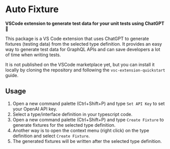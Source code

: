# Auto Fixture

**VSCode extension to generate test data for your unit tests using ChatGPT 🤖**

This package is a VS Code extension that uses ChatGPT to generate fixtures (testing data) from the selected type definition. It provides an easy way to generate test data for GraphQL APIs and can save developers a lot of time when writing tests.

It is not published on the VSCode marketplace yet, but you can install it locally by cloning the repository and following the `vsc-extension-quickstart` guide.

## Usage

1. Open a new command palette (Ctrl+Shift+P) and type `Set API Key` to set your OpenAI API key.
2. Select a type/interface definition in your typescript code.
3. Open a new command palette (Ctrl+Shift+P) and type `Create Fixture` to generate fixtures for the selected type definition.
4. Another way is to open the context menu (right click) on the type definition and select `Create Fixture`.
5. The generated fixtures will be written after the selected type definition.
